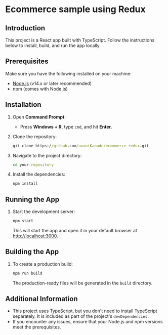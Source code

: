 # Ecommerce sample using Redux

## Introduction
This project is a React app built with TypeScript. Follow the instructions below to install, build, and run the app locally.

## Prerequisites

Make sure you have the following installed on your machine:
- [Node.js](https://nodejs.org/) (v14.x or later recommended)
- npm (comes with Node.js)

## Installation

1. Open **Command Prompt**:
    - Press **Windows + R**, type `cmd`, and hit **Enter**.

2. Clone the repository:
    ```cmd
    git clone https://github.com/avaniKanade/ecommerce-redux.git
    ```

3. Navigate to the project directory:
    ```cmd
    cd your-repository
    ```

4. Install the dependencies:
    ```cmd
    npm install
    ```

## Running the App

1. Start the development server:
    ```cmd
    npm start
    ```
    This will start the app and open it in your default browser at [http://localhost:3000](http://localhost:3000).

## Building the App

1. To create a production build:
    ```cmd
    npm run build
    ```
    The production-ready files will be generated in the `build` directory.

## Additional Information

- This project uses TypeScript, but you don't need to install TypeScript separately. It is included as part of the project's `devDependencies`.
- If you encounter any issues, ensure that your Node.js and npm versions meet the prerequisites.
